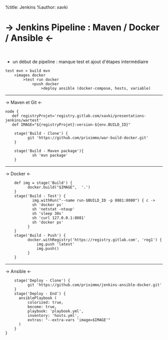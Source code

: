 %title: Jenkins
%author: xavki

-> Jenkins Pipeline : Maven / Docker / Ansible <-
========

<br>



* un début de pipeline : manque test et ajout d'étapes intermédiaire

```
test mvn > build mvn 
    >images docker 
        >test run docker
            >push docker
                >deploy ansible (docker-compose, hosts, variable)
```

--------------------------------------------------------------------------------


-> Maven et Git <-


```
node {
   def registryProjet='registry.gitlab.com/xavki/presentations-jenkins/wartest'
   def IMAGE="${registryProjet}:version-${env.BUILD_ID}"

    stage('Build - Clone') {
          git 'https://github.com/priximmo/war-build-docker.git'
    }

    stage('Build - Maven package'){
            sh 'mvn package'
    }
```


----------------------------------------------------------------------------


-> Docker <-


```
    def img = stage('Build') {
          docker.build("$IMAGE",  '.')
    }
    stage('Build - Test') {
            img.withRun("--name run-$BUILD_ID -p 8081:8080") { c ->
            sh 'docker ps'
            sh 'netstat -ntaup'
            sh 'sleep 30s'
            sh 'curl 127.0.0.1:8081'
            sh 'docker ps'
          }
    }
    stage('Build - Push') {
          docker.withRegistry('https://registry.gitlab.com', 'reg1') {
              img.push 'latest'
              img.push()
          }
    }
```

---------------------------------------------------------------------


-> Ansible <-


```
    stage('Deploy - Clone') {
          git 'https://github.com/priximmo/jenkins-ansible-docker.git'
    }
    stage('Deploy - End') {
      ansiblePlaybook (
          colorized: true,
          become: true,
          playbook: 'playbook.yml',
          inventory: 'hosts.yml',
          extras: "--extra-vars 'image=$IMAGE'"
      )
    }
}
```
